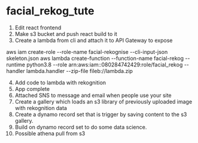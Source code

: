 # facial_rekog_tute

1. Edit react frontend
2. Make s3 bucket and push react build to it
3. Create a lambda from cli and attach it to API Gateway to expose

aws iam create-role --role-name facial-rekognise --cli-input-json skeleton.json
aws lambda create-function --function-name facial-rekog --runtime python3.8 --role arn:aws:iam::080284742429:role/facial_rekog --handler lambda.handler --zip-file fileb://lambda.zip

4. Add code to lambda with rekognition
5. App complete
6. Attached SNS to message and email when people use your site
7. Create a gallery which loads an s3 library of previously uploaded image with rekognition data
8. Create a dynamo record set that is trigger by saving content to the s3 gallery.
9. Build on dynamo record set to do some data science.
10. Possible athena pull from s3

